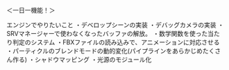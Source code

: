 ＜一日一機能！＞

エンジンでやりたいこと
・デベロップシーンの実装
・デバッグカメラの実装
・SRVマネージャーで使わなくなったバッファの解放。
・数学関数を使った当たり判定のシステム
・FBXファイルの読み込みで、アニメーションに対応させる
・パーティクルのブレンドモードの動的変化(パイプラインをあらかじめたくさん作る)
・シャドウマッピング
・光源のモジュール化